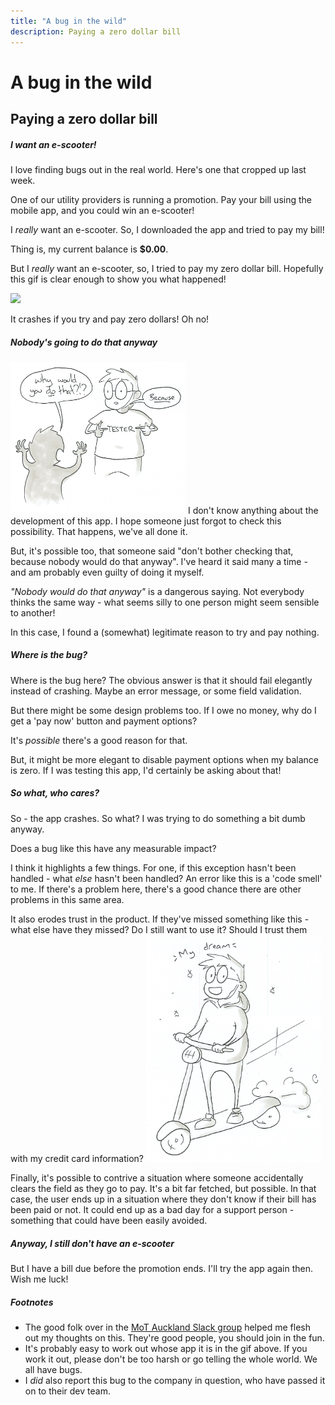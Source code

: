 ```yaml
---
title: "A bug in the wild"
description: Paying a zero dollar bill
---
```

# A bug in the wild
## Paying a zero dollar bill

##### I want an e-scooter!
I love finding bugs out in the real world. Here's one that cropped up last week.

One of our utility providers is running a promotion. Pay your bill using the mobile app, and you could win an e-scooter!

I *really* want an e-scooter. So, I downloaded the app and tried to pay my bill!

Thing is, my current balance is **$0.00**.

But I *really* want an e-scooter, so, I tried to pay my zero dollar bill. Hopefully this gif is clear enough to show you what happened!

<img src="/assets/images/2019/05/2019-05-02-paymentbug.gif" class="center" width="280px">

It crashes if you try and pay zero dollars! Oh no!

##### Nobody's going to do that anyway
<img src="/assets/images/2019/05/2019-05-02-01.jpg" class="left" width="280px">
I don't know anything about the development of this app.
I hope someone just forgot to check this possibility. That happens, we've all done it.

But, it's possible too, that someone said "don't bother checking that, because nobody would do that anyway". I've heard it said many a time - and am probably even guilty of doing it myself.

*"Nobody would do that anyway"* is a dangerous saying. Not everybody thinks the same way - what seems silly to one person might seem sensible to another!

In this case, I found a (somewhat) legitimate reason to try and pay nothing.

##### Where is the bug?
Where is the bug here?
The obvious answer is that it should fail elegantly instead of crashing. Maybe an error message, or some field validation.

But there might be some design problems too. If I owe no money, why do I get a 'pay now' button and payment options?

It's *possible* there's a good reason for that.

But, it might be more elegant to disable payment options when my balance is zero.
If I was testing this app, I'd certainly be asking about that!

##### So what, who cares?
So - the app crashes. So what? I was trying to do something a bit dumb anyway.

Does a bug like this have any measurable impact?

I think it highlights a few things.
For one, if this exception hasn't been handled - what *else* hasn't been handled?
An error like this is a 'code smell' to me. If there's a problem here, there's a good chance there are other problems in this same area.

It also erodes trust in the product. If they've missed something like this - what else have they missed?
Do I still want to use it?
Should I trust them with my credit card information?
<img src="/assets/images/2019/05/2019-05-02-02.jpg" class="right" width="280px">

Finally, it's possible to contrive a situation where someone accidentally clears the field as they go to pay.
It's a bit far fetched, but possible.
In that case, the user ends up in a situation where they don't know if their bill has been paid or not.
It could end up as a bad day for a support person - something that could have been easily avoided.

##### Anyway, I still don't have an e-scooter
But I have a bill due before the promotion ends. I'll try the app again then. Wish me luck!

##### Footnotes
* The good folk over in the [MoT Auckland Slack group](https://wetestauckland.slack.com/join/shared_invite/enQtNDY3OTQyMTg0MTgyLWRmMGY0Mzk0OTZkNTU0NjM4MDNjNTg2ZDMyODMzZTc0ZjJkMzQ4OTNkNzY2ODUxMjUzODE3MmIyZThhNDRlMjY) helped me flesh out my thoughts on this. They're good people, you should join in the fun.
* It's probably easy to work out whose app it is in the gif above. If you work it out, please don't be too harsh or go telling the whole world. We all have bugs.
* I *did* also report this bug to the company in question, who have passed it on to their dev team.